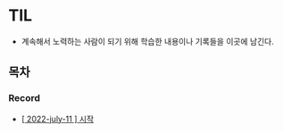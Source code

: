 # TIL
  
* 계속해서 노력하는 사람이 되기 위해 학습한 내용이나 기록들을 이곳에 남긴다.
  
## 목차
  
### Record
  
* [[ 2022-july-11 ] 시작](https://github.com/12OneTwo12/TIL/blob/main/record/20220710.md)
